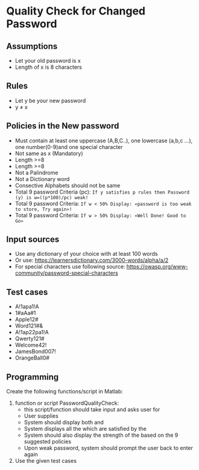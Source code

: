 # Quality Check for Changed Password

## Assumptions
- Let your old password is x
- Length of x is 8 characters
## Rules
- Let y be your new password
- y ≠ x
## Policies in the New password
- Must contain at least one uppercase (A,B,C..), one lowercase (a,b,c …), one number(0-9)and one special character
- Not same as x (Mandatory)
- Length >=8
- Length >=8
- Not a Palindrome
- Not a Dictionary word
- Consective Alphabets should not be same
- Total 9 password Criteria (pc):
``
If y satisfies p rules
then
Password (y) is w=((p*100)/pc) weak!
``
- Total 9 password Criteria:
``
If w < 50%
Display: «password is too weak to store, Try again»!
``
- Total 9 password Criteria:
``
If w > 50%
Display: «Well Done! Good to Go»
``
## Input sources
- Use any dictionary of your choice with at least 100 words
- Or use: https://learnersdictionary.com/3000-words/alpha/a/2
- For special characters use following source: https://owasp.org/www-community/password-special-characters

## Test cases
- A!1apa1!A
- 1#aAa#1
- Apple12#
- Word121#&
- A!1ap22pa1!A
- Qwerty121#
- Welcome42!
- JamesBond007!
- OrangeBall0#

## Programming
Create the following functions/script in Matlab:
1.  function or script PasswordQualityCheck:
    * this script/function should take input <old password> and asks user for <new password>
    * User supplies <new password>
    * System should display both <old password> and <new password>
    * System displays all the <policies> which are satisfied by the <new password>
    * System should also display the strength of the <new password> based on the 9 suggested policies
    * Upon weak password, system should prompt the user back to enter <new password> again
2. Use the given test cases
